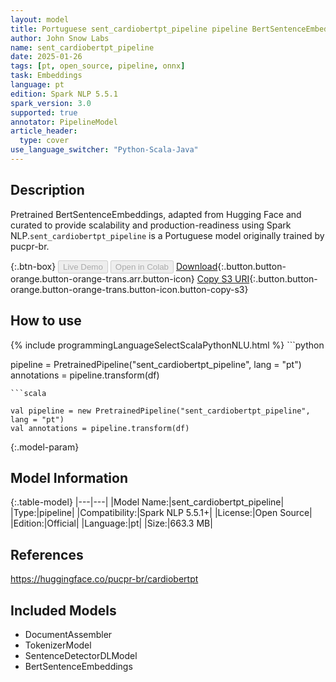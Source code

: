 ```yaml
---
layout: model
title: Portuguese sent_cardiobertpt_pipeline pipeline BertSentenceEmbeddings from pucpr-br
author: John Snow Labs
name: sent_cardiobertpt_pipeline
date: 2025-01-26
tags: [pt, open_source, pipeline, onnx]
task: Embeddings
language: pt
edition: Spark NLP 5.5.1
spark_version: 3.0
supported: true
annotator: PipelineModel
article_header:
  type: cover
use_language_switcher: "Python-Scala-Java"
---
```


## Description

Pretrained BertSentenceEmbeddings, adapted from Hugging Face and curated to provide scalability and production-readiness using Spark NLP.`sent_cardiobertpt_pipeline` is a Portuguese model originally trained by pucpr-br.

{:.btn-box}
<button class="button button-orange" disabled>Live Demo</button>
<button class="button button-orange" disabled>Open in Colab</button>
[Download](https://s3.amazonaws.com/auxdata.johnsnowlabs.com/public/models/sent_cardiobertpt_pipeline_pt_5.5.1_3.0_1737856693438.zip){:.button.button-orange.button-orange-trans.arr.button-icon}
[Copy S3 URI](s3://auxdata.johnsnowlabs.com/public/models/sent_cardiobertpt_pipeline_pt_5.5.1_3.0_1737856693438.zip){:.button.button-orange.button-orange-trans.button-icon.button-copy-s3}

## How to use



<div class="tabs-box" markdown="1">
{% include programmingLanguageSelectScalaPythonNLU.html %}
```python

pipeline = PretrainedPipeline("sent_cardiobertpt_pipeline", lang = "pt")
annotations =  pipeline.transform(df)   

```
```scala

val pipeline = new PretrainedPipeline("sent_cardiobertpt_pipeline", lang = "pt")
val annotations = pipeline.transform(df)

```
</div>

{:.model-param}
## Model Information

{:.table-model}
|---|---|
|Model Name:|sent_cardiobertpt_pipeline|
|Type:|pipeline|
|Compatibility:|Spark NLP 5.5.1+|
|License:|Open Source|
|Edition:|Official|
|Language:|pt|
|Size:|663.3 MB|

## References

https://huggingface.co/pucpr-br/cardiobertpt

## Included Models

- DocumentAssembler
- TokenizerModel
- SentenceDetectorDLModel
- BertSentenceEmbeddings